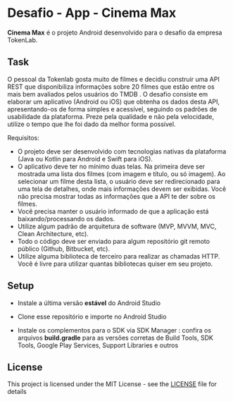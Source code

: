 # Desafio - App - Cinema Max


**Cinema Max** é o projeto Android desenvolvido para o desafio da empresa TokenLab.

## Task
O pessoal da Tokenlab gosta muito de filmes e decidiu construir uma API REST que disponibiliza informações sobre 20 filmes que estão entre os mais bem avaliados pelos usuários do TMDB .
O desafio consiste em elaborar um aplicativo (Android ou iOS) que obtenha os dados desta API, apresentando-os de forma simples e acessível, seguindo os padrões de usabilidade da plataforma. Preze pela qualidade e não pela velocidade, utilize o tempo que lhe foi dado da melhor forma possível.

Requisitos:
* O projeto deve ser desenvolvido com tecnologias nativas da plataforma (Java ou Kotlin para Android e Swift para iOS).
* O aplicativo deve ter no mínimo duas telas. Na primeira deve ser mostrada uma lista dos filmes (com imagem e título, ou só imagem). Ao selecionar um filme desta lista, o usuário deve ser redirecionado para uma tela de detalhes, onde mais informações devem ser exibidas. Você não precisa mostrar todas as informações que a API te der sobre os filmes.
* Você precisa manter o usuário informado de que a aplicação está baixando/processando os dados.
* Utilize algum padrão de arquitetura de software (MVP, MVVM, MVC, Clean Architecture, etc).
* Todo o código deve ser enviado para algum repositório git remoto público (Github, Bitbucket, etc).
* Utilize alguma biblioteca de terceiro para realizar as chamadas HTTP. Você é livre para utilizar quantas bibliotecas quiser em seu projeto.

## Setup

- Instale a última versão **estável** do Android Studio

- Clone esse repositório e importe no Android Studio

- Instale os complementos para o SDK via SDK Manager : confira os arquivos **build.gradle** para as versões corretas de Build Tools, SDK Tools, Google Play Services, Support Libraries e outros

## License

This project is licensed under the MIT License - see the [LICENSE](LICENSE) file for details

